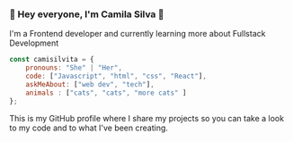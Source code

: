 ### 👋 Hey everyone, I'm Camila Silva 👋

I'm a Frontend developer and currently learning more about Fullstack Development

```javascript
const camisilvita = {
    pronouns: "She" | "Her",
    code: ["Javascript", "html", "css", "React"],
    askMeAbout: ["web dev", "tech"],
    animals : ["cats", "cats", "more cats" ]
};
```

This is my GitHub profile where I share my projects so you can take a look to my code and to what I've been creating.
